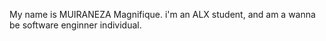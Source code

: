 My name is MUIRANEZA Magnifique.
i'm an ALX student,
and am a wanna be software enginner individual.
